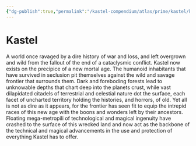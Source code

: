 ```yaml
---
{"dg-publish":true,"permalink":"/kastel-compendium/atlas/prime/kastel/kastel/"}
---
```



# Kastel


A world once ravaged by a dire history of war and loss, and left overgrown and wild from the fallout of the end of a cataclysmic conflict. Kastel now exists on the precipice of a new mortal age. The humanoid inhabitants that have survived in seclusion pit themselves against the wild and savage frontier that surrounds them. Dark and foreboding forests lead to unknowable depths that chart deep into the planets crust, while vast dilapidated citadels of terrestrial and celestial nature dot the surface, each facet of uncharted territory holding the histories, and horrors, of old. Yet all is not as dire as it appears, for the frontier has seen fit to equip the intrepid races of this new age with the boons and wonders left by their ancestors. Floating mega-metropili of technological and magical ingenuity have crashed to the surface of this wrecked land and now act as the backbone of the  technical and magical advancements in the use and protection of everything Kastel has to offer. 

